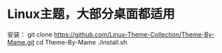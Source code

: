 # Linux主题，大部分桌面都适用
安装： 	git clone https://github.com/Linux-Theme-Collection/Theme-By-Mame.git
	cd Theme-By-Mame
	./install.sh
